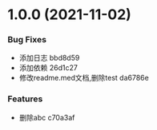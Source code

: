 # 1.0.0 (2021-11-02)


### Bug Fixes

* 添加日志 bbd8d59
* 添加依赖 26d1c27
* 修改readme.med文档,删除test da6786e


### Features

* 删除abc c70a3af



